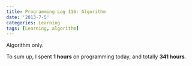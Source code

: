 ```yaml
---
title: Programming Log 116: Algorithm
date: '2013-7-5'
categories: Learning
tags: [Learning, algorithm]
---
```


Algorithm only.

To sum up, I spent **1 hours** on programming today, and totally **341 hours**. 